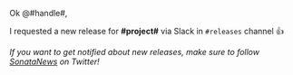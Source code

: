 Ok @#handle#,

I requested a new release for **#project#** via Slack in `#releases` channel :+1:

_If you want to get notified about new releases, make sure to follow [SonataNews](https://twitter.com/sonatanews) on Twitter!_
